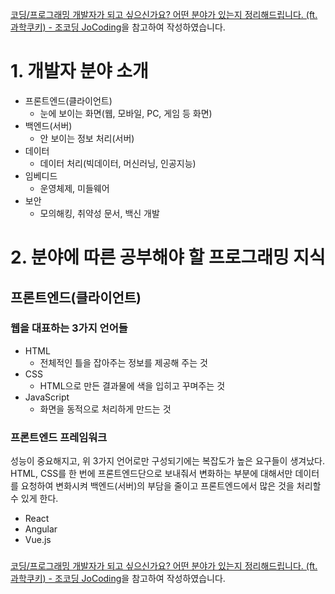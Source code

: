 [코딩/프로그래밍 개발자가 되고 싶으신가요? 어떤 분야가 있는지 정리해드립니다. (ft. 과학쿠키) - 조코딩 JoCoding](https://www.youtube.com/watch?v=nnrqBJqp0dU)을 참고하여 작성하였습니다.

# 1. 개발자 분야 소개
* 프론트엔드(클라이언트)
  * 눈에 보이는 화면(웹, 모바일, PC, 게임 등 화면)
* 백엔드(서버)
  * 안 보이는 정보 처리(서버)
* 데이터
  * 데이터 처리(빅데이터, 머신러닝, 인공지능)
* 임베디드
  * 운영체제, 미들웨어
* 보안
  * 모의해킹, 취약성 문서, 백신 개발

# 2. 분야에 따른 공부해야 할 프로그래밍 지식
## 프론트엔드(클라이언트)
### 웹을 대표하는 3가지 언어들
* HTML
  * 전체적인 틀을 잡아주는 정보를 제공해 주는 것
* CSS
  * HTML으로 만든 결과물에 색을 입히고 꾸며주는 것
* JavaScript
  * 화면을 동적으로 처리하게 만드는 것
### 프론트엔드 프레임워크
성능이 중요해지고, 위 3가지 언어로만 구성되기에는 복잡도가 높은 요구들이 생겨났다.   
HTML, CSS를 한 번에 프론트엔드단으로 보내줘서 변화하는 부분에 대해서만 데이터를 요청하여 변화시켜 백엔드(서버)의 부담을 줄이고 프론트엔드에서 많은 것을 처리할 수 있게 한다.
* React
* Angular
* Vue.js
###


[코딩/프로그래밍 개발자가 되고 싶으신가요? 어떤 분야가 있는지 정리해드립니다. (ft. 과학쿠키) - 조코딩 JoCoding](https://www.youtube.com/watch?v=nnrqBJqp0dU)을 참고하여 작성하였습니다.
